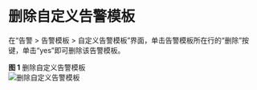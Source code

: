 # 删除自定义告警模板<a name="zh-cn_topic_0084572186"></a>

在“告警 \> 告警模板 \> 自定义告警模板”界面，单击告警模板所在行的“删除”按键，单击“yes”即可删除该告警模板。

**图 1**  删除自定义告警模板<a name="fig1713616122115"></a>  
![](figures/删除自定义告警模板.png "删除自定义告警模板")

